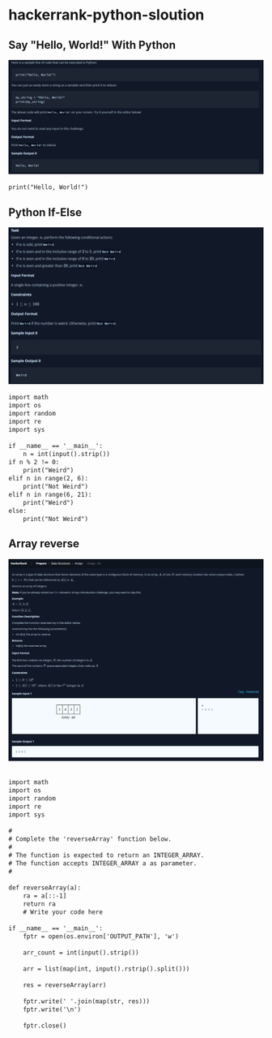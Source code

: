 # hackerrank-python-sloution
## Say "Hello, World!" With Python 

![alt text](https://github.com/AkashKobal/hackerrank-python-sloution/blob/main/questions/Say%20Hello%2C%20World!%20With%20Python.png)
```
print("Hello, World!")
```

## Python If-Else

![alt text](https://github.com/AkashKobal/hackerrank-python-sloution/blob/main/questions/Python%20If-Else.png)
```
import math
import os
import random
import re
import sys

if __name__ == '__main__':
    n = int(input().strip())
if n % 2 != 0:  
    print("Weird")  
elif n in range(2, 6):  
    print("Not Weird")  
elif n in range(6, 21):  
    print("Weird")  
else:  
    print("Not Weird") 
```
## Array reverse
![alt text](https://github.com/AkashKobal/hackerrank-python-sloution/blob/main/questions/reverse%20array.png)
```

import math
import os
import random
import re
import sys

#
# Complete the 'reverseArray' function below.
#
# The function is expected to return an INTEGER_ARRAY.
# The function accepts INTEGER_ARRAY a as parameter.
#

def reverseArray(a):
    ra = a[::-1]
    return ra
    # Write your code here

if __name__ == '__main__':
    fptr = open(os.environ['OUTPUT_PATH'], 'w')

    arr_count = int(input().strip())

    arr = list(map(int, input().rstrip().split()))

    res = reverseArray(arr)

    fptr.write(' '.join(map(str, res)))
    fptr.write('\n')

    fptr.close()
```
